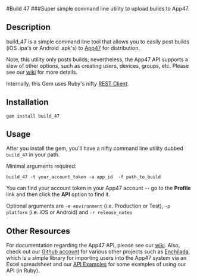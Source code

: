 #Build 47
###Super simple command line utility to upload builds to App47.
 
Description
-----------
build_47 is a simple command line tool that allows you to easily post builds
(iOS .ipa's or Android .apk's) to [App47][app47] for distribution. 

Note, this utility only posts builds; nevertheless, the App47 API supports a slew
of other options, such as creating users, devices, groups, etc. Please see our [wiki][app47_wiki] 
for more details.

Internally, this Gem uses Ruby's nifty [REST Client][rest_client]. 

Installation
------------
    gem install build_47

Usage
------------

After you install the gem, you'll have a nifty command line utility dubbed `build_47` in your path. 

Minimal arguments required: 

	build_47 -t your_account_token -a app_id  -f path_to_build 

You can find your account token in your App47 account -- go to the **Profile** link and then click the **API** option to find it.

Optional arguments are `-e environment` (i.e. Production or Test), `-p platform` (i.e. iOS or Android) and `-r release_notes`


Other Resources
------------

For documentation regarding the App47 API, please see our [wiki][app47_wiki_builds]. 
Also, check out our [Github account][app47_github] for various other projects such as [Enchilada][enchilada_url], which is a simple
library for importing users into the App47 system via an Excel spreadsheet and our [API Examples][api_examples] for some examples of 
using our API (in Ruby).

[app47]: http://app47.com
[app47_wiki_builds]: http://app47.com/wiki/doku.php?id=account_mgmt_api:builds
[app47_wiki]: http://app47.com/wiki
[rest_client]: https://github.com/archiloque/rest-client
[api_examples]: https://github.com/App47/api-examples
[enchilada_url]: https://github.com/App47/enchilada
[app47_github]:https://github.com/App47/